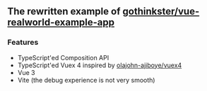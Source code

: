 ## The rewritten example of [gothinkster/vue-realworld-example-app](https://github.com/gothinkster/vue-realworld-example-app) 

### Features

* TypeScript'ed Composition API
* TypeScript'ed Vuex 4 inspired by [olajohn-ajiboye/vuex4](https://github.com/olajohn-ajiboye/vuex4)
* Vue 3
* Vite (the debug experience is not very smooth)
